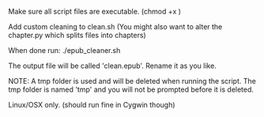 Make sure all script files are executable. (chmod +x <filename>)

Add custom cleaning to clean.sh
(You might also want to alter the chapter.py which splits files into chapters)

When done run:
./epub_cleaner.sh <your epub file>

The output file will be called 'clean.epub'. Rename it as you like.

NOTE: A tmp folder is used and will be deleted when running the script. The tmp folder is named 'tmp' and you will not be prompted before it is deleted.

Linux/OSX only. (should run fine in Cygwin though)
